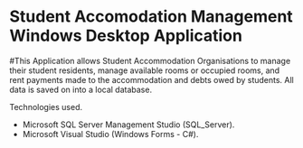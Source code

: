 # Student Accomodation Management Windows Desktop Application

#This Application allows Student Accommodation Organisations to manage their student residents, manage available rooms or occupied rooms, and rent payments made to the accommodation and debts owed by students. All data is saved on into a local database.

Technologies used.
- Microsoft SQL Server Management Studio (SQL_Server).
- Microsoft Visual Studio (Windows Forms - C#).
